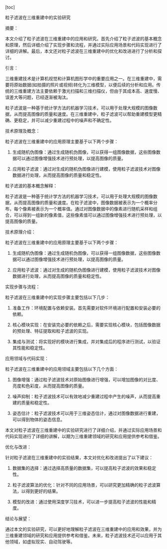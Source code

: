 
[toc]                    
                
                
粒子滤波在三维重建中的实验研究

摘要：

本文介绍了粒子滤波在三维重建中的应用和研究。首先介绍了粒子滤波的基本概念和原理，然后详细介绍了实现步骤和流程，并通过实际应用场景和代码实现进行了详细的讲解。最后，本文还对粒子滤波在三维重建中的优化和改进进行了分析和探讨。

引言：

三维重建技术是计算机视觉和计算机图形学中的重要应用之一。在三维重建中，需要将原始数据(如拍摄的照片或视频)转化为三维模型，以便后续的分析和应用。传统的三维重建方法主要依赖于激光扫描和三维扫描仪，但由于其成本高、速度慢、误差大等问题，已经逐渐被淘汰。

粒子滤波是一种基于统计学方法的机器学习技术，可以用于处理大规模的图像数据，从而提高图像的质量和速度。在三维重建中，粒子滤波可以帮助重建模型更精确、更稳定，并可以减少重建过程中的噪声和不确定性。

技术原理及概念：

粒子滤波在三维重建中的应用原理主要基于以下两个步骤：

1. 生成随机伪图像：通过生成随机伪图像，可以获得一组图像数据，这些图像数据可以通过图像增强技术进行预处理，以提高图像的质量。

2. 应用粒子滤波：通过对生成的随机伪图像进行建模，使用粒子滤波技术对图像数据进行处理，从而提高图像的质量和稳定性。

粒子滤波的基本概念解释：

粒子滤波是一种基于统计学方法的机器学习技术，可以用于处理大规模的图像数据，从而提高图像的质量和速度。在粒子滤波中，图像数据被表示为一个概率分布，每个像素被表示为一个概率值。通过对图像数据中的像素进行随机采样和组合，可以得到一组新的像素值，这些像素值可以通过图像增强技术进行预处理，以提高图像的质量。

技术原理介绍：

粒子滤波在三维重建中的应用原理主要基于以下两个步骤：

1. 生成随机伪图像：通过生成随机伪图像，可以获得一组图像数据，这些图像数据可以通过图像增强技术进行预处理，以提高图像的质量。

2. 应用粒子滤波：通过对生成的随机伪图像进行建模，使用粒子滤波技术对图像数据进行处理，从而提高图像的质量和稳定性。

实现步骤与流程：

粒子滤波在三维重建中的实现步骤主要包括以下几步：

1. 准备工作：环境配置与依赖安装。首先需要对软件环境进行配置和安装必要的依赖。

2. 核心模块实现：在安装完必要的依赖之后，需要实现核心模块，包括图像数据的预处理、特征提取和粒子滤波的实现。

3. 集成与测试：将实现好的模块进行集成，并对集成后的程序进行测试，以验证其性能和稳定性。

应用领域与代码实现：

粒子滤波在三维重建中的应用领域主要包括以下几个方面：

1. 图像增强：通过粒子滤波技术对原始图像进行增强，可以增加图像的对比度、亮度和色彩度，从而提高图像的质量。

2. 噪声抑制：粒子滤波技术可以有效地减少重建过程中产生的噪声，从而提高重建的质量和稳定性。

3. 姿态估计：粒子滤波技术可以用于三维姿态估计，通过对图像数据进行重建，可以得到物体的姿态信息。

本文对粒子滤波在三维重建中的实验研究进行了详细介绍，并通过实际应用场景和代码实现进行了详细的讲解，以期为三维重建领域的研究和应用提供参考和借鉴。

优化与改进：

针对粒子滤波在三维重建中的实验结果，本文对优化和改进提出了以下建议：

1. 数据集的选择：通过选择高质量的数据集，可以提高粒子滤波的效果和稳定性。

2. 粒子滤波算法的优化：针对不同的应用场景，可以研究更加精确的粒子滤波算法，以得到更好的结果。

3. 模型的改进：通过使用深度学习技术，可以进一步提高粒子滤波的性能和精度。

结论与展望：

通过本文的实验研究，可以更好地理解粒子滤波在三维重建中的应用和效果，并为三维重建领域的研究和应用提供参考和借鉴。未来，粒子滤波技术还可以应用于其他领域，如虚拟现实、自动驾驶等。

